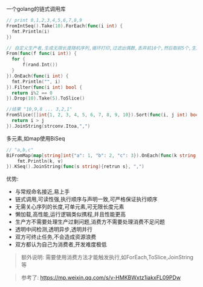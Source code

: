 
一个golang的链式调用库

```go
// print 0,1,2,3,4,5,6,7,8,9
FromIntSeq().Take(10).ForEach(func(i int) {
  fmt.Println(i)
})

// 自定义生产者,生成无限长度随机序列,循环打印,过滤出偶数,丢弃前10个,然后取前5个,生成切片
From(func(f func(i int)) {
  for {
      f(rand.Int())
  }
}).OnEach(func(i int) {
  fmt.Println("", i)
}).Filter(func(i int) bool {
  return i%2 == 0
}).Drop(10).Take(5).ToSlice()

//结果 "10,9,8 ... 3,2,1"
FromSlice([]int{1, 2, 3, 4, 5, 6, 7, 8, 9, 10}).Sort(func(i, j int) bool {
  return i > j
}).JoinString(strconv.Itoa,",")
```

多元素,如map使用BiSeq

```go
// "a,b,c"
BiFromMap(map[string]int{"a": 1, "b": 2, "c": 3}).OnEach(func(k string, v int) {
    fmt.Println(k, v)
}).KSeq().JoinString(func(s string){retrun s}, ",")
```

优势:

- 与常规命名接近,易上手
- 链式调用,可读性强,执行顺序与声明一致,可严格保证执行顺序
- 无需关心序列的长度,可单元素,可无限长度元素
- 懒加载,高性能,运行逻辑类似携程,并且性能更高
- 生产方不需要处理生产过剩问题,消费方不需要处理消费不足问题
- 透明中间检测,透明异步,透明并行
- 双方可终止任务,不会造成资源浪费
- 双方都认为自己为消费者,开发难度极低

> 额外说明: 需要使用消费方法才能触发执行,如ForEach,ToSlice,JoinString等

> 参考了: https://mp.weixin.qq.com/s/v-HMKBWxtz1iakxFL09PDw
